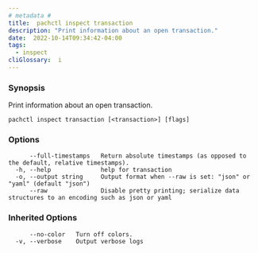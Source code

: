 ```yaml
---
# metadata # 
title:  pachctl inspect transaction
description: "Print information about an open transaction."
date:  2022-10-14T09:34:42-04:00
tags:
  - inspect
cliGlossary:  i
---
```


### Synopsis

Print information about an open transaction.

```
pachctl inspect transaction [<transaction>] [flags]
```

### Options

```
      --full-timestamps   Return absolute timestamps (as opposed to the default, relative timestamps).
  -h, --help              help for transaction
  -o, --output string     Output format when --raw is set: "json" or "yaml" (default "json")
      --raw               Disable pretty printing; serialize data structures to an encoding such as json or yaml
```

### Inherited Options

```
      --no-color   Turn off colors.
  -v, --verbose    Output verbose logs
```

